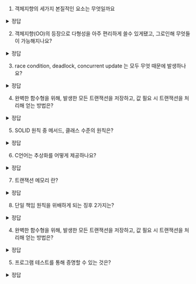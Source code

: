 1. 객체지향의 세가지 본질적인 요소는 무엇일까요
<details>
<summary> 정답 </summary>
 다형성, 캡슐화, 상속
</details>

2. 객체지향(OO)의 등장으로 다형성을 아주 편리하게 쓸수 있게됐고, 그로인해 무엇들이 가능해지나요?
<details>
<summary> 정답 </summary>
  플러그인 아키텍처 적용
  의존역전
  모듈 독립
</details>

3. race condition, deadlock, concurrent update 는 모두 무엇 때문에 발생하나요?
<details>
<summary> 정답 </summary>
  가변 변수
</details>

4. 완벽한 함수형을 위해, 발생한 모든 트랜잭션을 저장하고, 값 필요 시 트랜잭션을 처리해 얻는 방법은?
<details>
<summary> 정답 </summary>
  이벤트 소싱
</details>

5. SOLID 원칙 중 메서드, 클래스 수준의 원칙은?
<details>
<summary> 정답 </summary>
  단일 책임 원칙, 개방 폐쇄 원칙
</details>

6. C언어는 추상화를 어떻게 제공하나요?
<details>
<summary> 정답 </summary>
 *.h 의 선언부, *.c 의 구현부로 나뉘고, header 는 멤버변수를 이름조차 알 수 없다
</details>

7. 트랜잭션 메모리 란?
<details>
<summary> 정답 </summary>
  데이터베이스 트랜잭션과 유사한 방식으로 병행 컴퓨팅에서 메모리의 접근을 제어하는 방법
</details>

8. 단일 책임 원칙을 위배하게 되는 징후 2가지는?
<details>
<summary> 정답 </summary>
   우발적 중복: 다른 곳에서 같은 메서드를 사용하게 됐고, 이게 수정이 되면 다른 사용자는 모를 수 있음
   병합 : 다른 책임이 한 클래스에 있어서 다른 사람들이 동시에 수정하면 병합 발생
</details>

4. 완벽한 함수형을 위해, 발생한 모든 트랜잭션을 저장하고, 값 필요 시 트랜잭션을 처리해 얻는 방법은?
<details>
<summary> 정답 </summary>
  이벤트 소싱
</details>

5. 프로그램 테스트를 통해 증명할 수 있는 것은?
<details>
<summary> 정답 </summary>
  프로그램에 뭔가 하자가 있을 때 프로그램이 잘못되었음을 증명한다. <br/>
  프로그램이 문제없음을 증명하진 못한다.  
</details>


